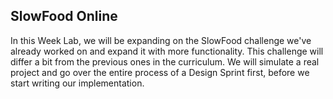 ## SlowFood Online
In this Week Lab, we will be expanding on the SlowFood challenge we've already worked on and expand it with more functionality. This challenge will differ a bit from the previous ones in the curriculum. We will simulate a real project and go over the entire process of a Design Sprint first, before we start writing our implementation.













